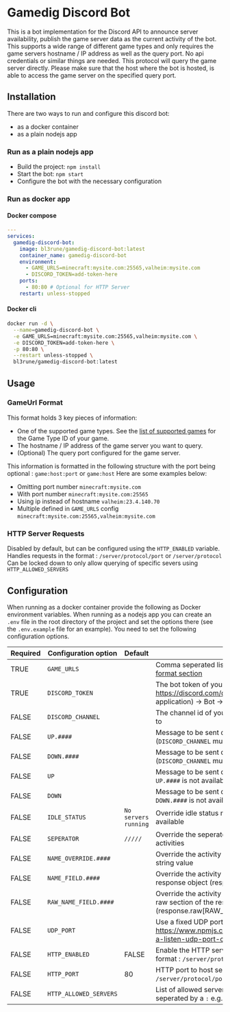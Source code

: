 # Gamedig Discord Bot
This is a bot implementation for the Discord API to announce server availability, publish the game server data as the current activity of the bot.
This supports a wide range of different game types and only requires the game servers hostname / IP address as well as the query port. No api credentials or similar things are needed.
This protocol will query the game server directly. Please make sure that the host where the bot is hosted, is able to access the game server on the specified query port.


## Installation

There are two ways to run and configure this discord bot:

* as a docker container
* as a plain nodejs app


### Run as a plain nodejs app

* Build the project: `npm install`
* Start the bot: `npm start`
* Configure the bot with the necessary configuration

### Run as docker app

#### Docker compose
```yaml
---
services:
  gamedig-discord-bot:
    image: bl3rune/gamedig-discord-bot:latest
    container_name: gamedig-discord-bot
    environment:
      - GAME_URLS=minecraft:mysite.com:25565,valheim:mysite.com
      - DISCORD_TOKEN=add-token-here
    ports:
      - 80:80 # Optional for HTTP Server
    restart: unless-stopped
```

#### Docker cli
```bash
docker run -d \
  --name=gamedig-discord-bot \
  -e GAME_URLS=minecraft:mysite.com:25565,valheim:mysite.com \
  -e DISCORD_TOKEN=add-token-here \
  -p 80:80 \
  --restart unless-stopped \
  bl3rune/gamedig-discord-bot:latest
```

## Usage

### GameUrl Format

This format holds 3 key pieces of information:
- One of the supported game types. See the [list of supported games](https://github.com/gamedig/node-gamedig/blob/HEAD/GAMES_LIST.md) for the Game Type ID of your game.
- The hostname / IP address of the game server you want to query.
- (Optional) The query port configured for the game server.

This information is formatted in the following structure with the port being optional : `game:host:port` or `game:host`
Here are some examples below:
- Omitting port number `minecraft:mysite.com`
- With port number `minecraft:mysite.com:25565`
- Using ip instead of hostname `valheim:23.4.140.70`
- Multiple defined in `GAME_URLS` config `minecraft:mysite.com:25565,valheim:mysite.com`

### HTTP Server Requests
Disabled by default, but can be configured using the `HTTP_ENABLED` variable.
Handles requests in the format : `/server/protocol/port` or `/server/protocol`
Can be locked down to only allow querying of specific severs using `HTTP_ALLOWED_SERVERS`

## Configuration

When running as a docker container provide the following as Docker environment variables.
When running as a nodejs app you can create an `.env` file in the root directory of the project and set the options there (see the `.env.example` file for an example). 
You need to set the following configuration options.

| Required | Configuration option   | Default             | Description                                                                                                                     | Value    |
| -------- | ---------------------- | ------------------- | ------------------------------------------------------------------------------------------------------------------------------- | -------- |
| TRUE     | `GAME_URLS`            |                     | Comma seperated list of GameUrl format entries [see GameUrl format section](#gameurl-format)                                    | `string` |
| TRUE     | `DISCORD_TOKEN`        |                     | The bot token of your discord app from https://discord.com/developers/applications -> (Select your application) -> Bot -> Token | `string` |
| FALSE    | `DISCORD_CHANNEL`      |                     | The channel id of your discord chat to send server availability to                                                              | `string` |
| FALSE    | `UP.####`              |                     | Message to be sent on server available for game type `####` (`DISCORD_CHANNEL` must be provided)                                | `string` |
| FALSE    | `DOWN.####`            |                     | Message to be sent on server unavailable for game type `####` (`DISCORD_CHANNEL` must be provided)                              | `string` |
| FALSE    | `UP`                   |                     | Message to be sent on server available for any game when `UP.####` is not available (`DISCORD_CHANNEL` must be provided)        | `string` |
| FALSE    | `DOWN`                 |                     | Message to be sent on server unavailable for any game when `DOWN.####` is not available (`DISCORD_CHANNEL` must be provided)    | `string` |
| FALSE    | `IDLE_STATUS`          | `No servers running`| Override idle status messaging for the bot when no servers are available                                                        | `string` |
| FALSE    | `SEPERATOR`            | ` ///// `           | Override the seperator text that appears between multiple activities                                                            | `string` |
| FALSE    | `NAME_OVERRIDE.####`   |                     | Override the activity name for game type `####` with : variable string value                                                    | `string` |
| FALSE    | `NAME_FIELD.####`      |                     | Override the activity name for game type `####` with : field on the response object (response[NAME_FIELD])                      | `string` |
| FALSE    | `RAW_NAME_FIELD.####`  |                     | Override the activity name for game type `####` with : field in the raw section of the response (response.raw[RAW_NAME_FIELD])  | `string` |
| FALSE    | `UDP_PORT`             |                     | Use a fixed UDP port see https://www.npmjs.com/package/gamedig/v/4.3.1#specifying-a-listen-udp-port-override                    | `string` |
| FALSE    | `HTTP_ENABLED`         | FALSE               | Enable the HTTP server that handles direct requests in the format : `/server/protocol/port` or `/server/protocol`               | `boolean`|
| FALSE    | `HTTP_PORT`            | 80                  | HTTP port to host server on and handle requests in the format : `/server/protocol/port` or `/server/protocol`                   | `string` |
| FALSE    | `HTTP_ALLOWED_SERVERS` |                     | List of allowed server addresses to filter HTTP request by, seperated by a `:` e.g.`example.com:test.net` Disabled by default.  | `string` |
